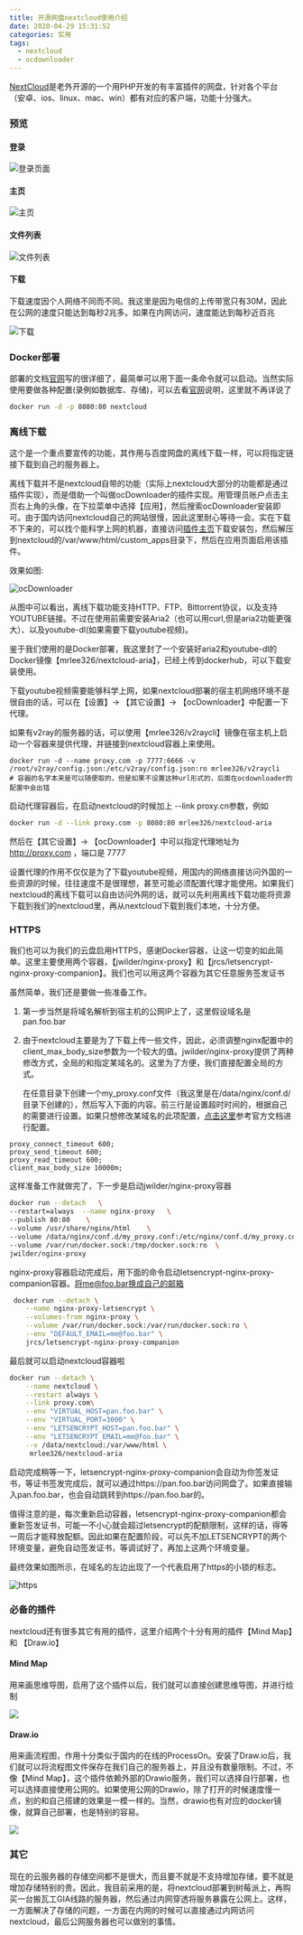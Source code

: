 ```yaml
---
title: 开源网盘nextcloud使用介绍
date: 2020-04-29 15:31:52
categories: 实用
tags: 
  - nextcloud
  - ocdownloader
---
```




[NextCloud](https://nextcloud.com/)是老外开源的一个用PHP开发的有丰富插件的网盘，针对各个平台（安卓、ios、linux、mac、win）都有对应的客户端，功能十分强大。



### 预览

#### 登录

![登录页面](https://static.lixfio.huiyuanai.cn/lixfio/image/nextcloud-in-docker/login.png)



#### 主页

![主页](https://static.lixfio.huiyuanai.cn/lixfio/image/nextcloud-in-docker/main.png)



#### 文件列表

![文件列表](https://static.lixfio.huiyuanai.cn/lixfio/image/nextcloud-in-docker/files.png)



#### 下载 

下载速度因个人网络不同而不同。我这里是因为电信的上传带宽只有30M，因此在公网的速度只能达到每秒2兆多。如果在内网访问，速度能达到每秒近百兆

![下载](https://static.lixfio.huiyuanai.cn/lixfio/image/nextcloud-in-docker/downloader.png)





### Docker部署

部署的文档[官网](https://hub.docker.com/_/nextcloud)写的很详细了，最简单可以用下面一条命令就可以启动。当然实际使用要做各种配置(录例如数据库、存储)，可以去看[官网](https://hub.docker.com/_/nextcloud)说明，这里就不再详说了

```bash
docker run -d -p 8080:80 nextcloud
```



### 离线下载

这个是一个重点要宣传的功能，其作用与百度网盘的离线下载一样，可以将指定链接下载到自己的服务器上。

离线下载并不是nextcloud自带的功能（实际上nextcloud大部分的功能都是通过插件实现），而是借助一个叫做ocDownloader的插件实现。用管理员账户点击主页右上角的头像，在下拉菜单中选择【应用】，然后搜索ocDownloader安装即可。由于国内访问nextcloud自己的网站很慢，因此这里耐心等待一会。实在下载不下来的，可以找个能科学上网的机器，直接访问[插件主页](https://apps.nextcloud.com/apps/ocdownloader)下载安装包，然后解压到nextcloud的/var/www/html/custom_apps目录下，然后在应用页面启用该插件。



效果如图:

![ocDownloader](https://static.lixfio.huiyuanai.cn/lixfio/image/nextcloud-in-docker/ocdownloader.png)



从图中可以看出，离线下载功能支持HTTP、FTP、Bittorrent协议，以及支持YOUTUBE链接。不过在使用前需要安装Aria2（也可以用curl,但是aria2功能更强大）、以及youtube-dl(如果需要下载youtube视频)。

鉴于我们使用的是Docker部署，我这里封了一个安装好aria2和youtube-dl的Docker镜像【mrlee326/nextcloud-aria】，已经上传到dockerhub，可以下载安装使用。

下载youtube视频需要能够科学上网，如果nextcloud部署的宿主机网络环境不是很自由的话，可以在【设置】-> 【其它设置】-> 【ocDownloader】中配置一下代理。

如果有v2ray的服务器的话，可以使用【mrlee326/v2raycli】镜像在宿主机上启动一个容器来提供代理，并链接到nextcloud容器上来使用。

```
docker run -d --name proxy.com -p 7777:6666 -v /root/v2ray/config.json:/etc/v2ray/config.json:ro mrlee326/v2raycli
# 容器的名字本来是可以随便取的，但是如果不设置这种url形式的，后面在ocdownloader的配置中会出错
```

启动代理容器后，在启动nextcloud的时候加上 --link proxy.cn参数，例如

```bash
docker run -d --link proxy.com -p 8080:80 mrlee326/nextcloud-aria
```

然后在【其它设置】-> 【ocDownloader】中可以指定代理地址为 http://proxy.com ，端口是 7777

设置代理的作用不仅仅是为了下载youtube视频，用国内的网络直接访问外国的一些资源的时候，往往速度不是很理想，甚至可能必须配置代理才能使用。如果我们nextcloud的离线下载可以自由访问外网的话，就可以先利用离线下载功能将资源下载到我们的nextcloud里，再从nextcloud下载到我们本地，十分方便。



### HTTPS

我们也可以为我们的云盘启用HTTPS，感谢Docker容器，让这一切变的如此简单。这里主要使用两个容器，【jwilder/nginx-proxy】和【jrcs/letsencrypt-nginx-proxy-companion】。我们也可以用这两个容器为其它任意服务签发证书

虽然简单，我们还是要做一些准备工作。

1. 第一步当然是将域名解析到宿主机的公网IP上了，这里假设域名是pan.foo.bar

2. 由于nextcloud主要是为了下载上传一些文件，因此，必须调整nginx配置中的client_max_body_size参数为一个较大的值。jwilder/nginx-proxy提供了两种修改方式，全局的和指定某域名的。这里为了方便，我们直接配置全局的方式。

   在任意目录下创建一个my_proxy.conf文件（我这里是在/data/nginx/conf.d/目录下创建的），然后写入下面的内容。前三行是设置超时时间的，根据自己的需要进行设置。如果只想修改某域名的此项配置，[点击这里](https://github.com/nginx-proxy/nginx-proxy)参考官方文档进行配置。

```
proxy_connect_timeout 600;
proxy_send_timeout 600;
proxy_read_timeout 600;
client_max_body_size 10000m;
```



这样准备工作就做完了，下一步是启动jwilder/nginx-proxy容器

```bash
docker run --detach   \
--restart=always  --name nginx-proxy   \
--publish 80:80    \
--volume /usr/share/nginx/html    \
--volume /data/nginx/conf.d/my_proxy.conf:/etc/nginx/conf.d/my_proxy.conf:ro  \
--volume /var/run/docker.sock:/tmp/docker.sock:ro  \
jwilder/nginx-proxy
```



nginx-proxy容器启动完成后，用下面的命令启动letsencrypt-nginx-proxy-companion容器。将me@foo.bar换成自己的邮箱

```bash
 docker run --detach \
    --name nginx-proxy-letsencrypt \
    --volumes-from nginx-proxy \
    --volume /var/run/docker.sock:/var/run/docker.sock:ro \
    --env "DEFAULT_EMAIL=me@foo.bar" \
    jrcs/letsencrypt-nginx-proxy-companion
```



最后就可以启动nextcloud容器啦

```bash
docker run --detach \
    --name nextcloud \
    --restart always \
    --link proxy.com\
    --env "VIRTUAL_HOST=pan.foo.bar" \
    --env "VIRTUAL_PORT=3000" \
    --env "LETSENCRYPT_HOST=pan.foo.bar" \
    --env "LETSENCRYPT_EMAIL=me@foo.bar" \
    --v /data/nextcloud:/var/www/html \
     mrlee326/nextcloud-aria
```



启动完成稍等一下，letsencrypt-nginx-proxy-companion会自动为你签发证书，等证书签发完成后，就可以通过https://pan.foo.bar访问网盘了。如果直接输入pan.foo.bar，也会自动跳转到https://pan.foo.bar的。

值得注意的是，每次重新启动容器，letsencrypt-nginx-proxy-companion都会重新签发证书，可能一不小心就会超过letsencrypt的配额限制，这样的话，得等一周后才能释放配额。因此如果在配置阶段，可以先不加LETSENCRYPT的两个环境变量，避免自动签发证书，等调试好了，再加上这两个环境变量。

最终效果如图所示，在域名的左边出现了一个代表启用了https的小锁的标志。

![https](https://static.lixfio.huiyuanai.cn/lixfio/image/nextcloud-in-docker/httttttps.png)





### 必备的插件

nextcloud还有很多其它有用的插件，这里介绍两个十分有用的插件【Mind Map】和 【Draw.io】

#### Mind Map 

用来画思维导图，启用了这个插件以后，我们就可以直接创建思维导图，并进行绘制

![](https://static.lixfio.huiyuanai.cn/lixfio/image/nextcloud-in-docker/mindmap.png)

#### Draw.io

用来画流程图，作用十分类似于国内的在线的ProcessOn。安装了Draw.io后，我们就可以将流程图文件保存在我们自己的服务器上，并且没有数量限制。不过，不像【Mind Map】，这个插件依赖外部的Drawio服务，我们可以选择自行部署，也可以选择直接使用公网的。如果使用公网的Drawio，除了打开的时候速度慢一点，别的和自己搭建的效果是一模一样的。当然，drawio也有对应的docker镜像，就算自己部署，也是特别的容易。

![](https://static.lixfio.huiyuanai.cn/lixfio/image/nextcloud-in-docker/drawio.png)



### 其它

现在的云服务器的存储空间都不是很大，而且要不就是不支持增加存储，要不就是增加存储特别的贵。因此，我目前采用的是，将nextcloud部署到树莓派上，再购买一台搬瓦工GIA线路的服务器，然后通过内网穿透将服务暴露在公网上。这样，一方面解决了存储的问题，一方面在内网的时候可以直接通过内网访问nextcloud，最后公网服务器也可以做别的事情。
